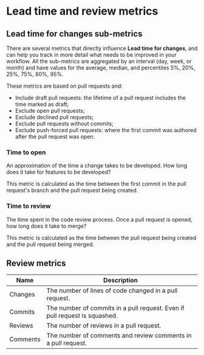 # Lead time and review metrics

## Lead time for changes sub-metrics
There are several metrics that directly influence **Lead time for changes**, and can help you track in more detail what needs to be improved in your workflow.
All the sub-metrics are aggregated by an interval (day, week, or month) and have values for the average, median, and percentiles 5%, 20%, 25%, 75%, 80%, 95%.

These metrics are based on pull requests and:

-   Include draft pull requests: the lifetime of a pull request includes the time marked as draft;
-   Exclude open pull requests;
-   Exclude declined pull requests;
-   Exclude pull requests without commits;
-   Exclude push-forced pull requests: where the first commit was authored after the pull request was open.

### Time to open

An approximation of the time a change takes to be developed. How long does it take for features to be developed?

This metric is calculated as the time between the first commit in the pull request's branch and the pull request being created.

### Time to review

The time spent in the code review process. Once a pull request is opened, how long does it take to merge?

This metric is calculated as the time between the pull request being created and the pull request being merged.

## Review metrics

| Name     | Description                                                                |
| -------- | -------------------------------------------------------------------------- |
| Changes  | The number of lines of code changed in a pull request.                     |
| Commits  | The number of commits in a pull request. Even if pull request is squashed. |
| Reviews  | The number of reviews in a pull request.                                   |
| Comments | The number of comments and review comments in a pull request.              |
